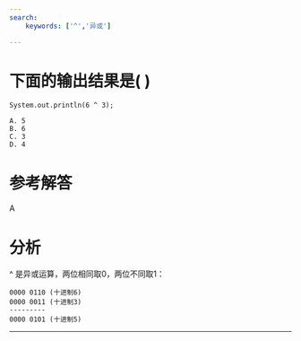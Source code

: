 ```yaml
---
search:
    keywords: ['^','异或']

---
```



# 下面的输出结果是( )

```
System.out.println(6 ^ 3);
```


```
A. 5	
B. 6	
C. 3	
D. 4
```


# 参考解答
A

# 分析
^ 是异或运算，两位相同取0，两位不同取1： 

```
0000 0110 (十进制6)
0000 0011 (十进制3)
---------
0000 0101 (十进制5)
```

---





